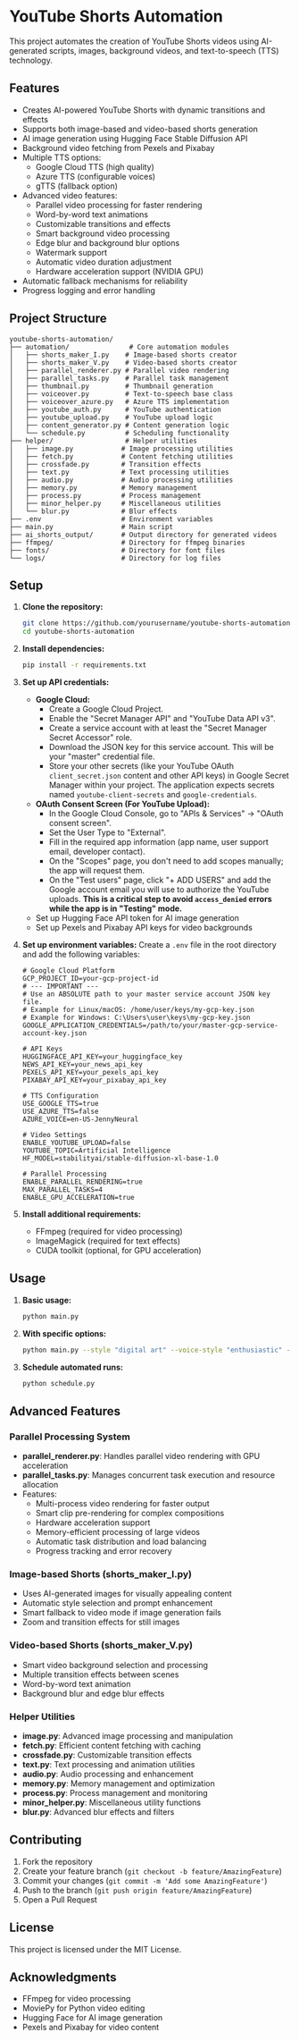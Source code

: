 # YouTube Shorts Automation

This project automates the creation of YouTube Shorts videos using AI-generated scripts, images, background videos, and text-to-speech (TTS) technology.

## Features

- Creates AI-powered YouTube Shorts with dynamic transitions and effects
- Supports both image-based and video-based shorts generation
- AI image generation using Hugging Face Stable Diffusion API
- Background video fetching from Pexels and Pixabay
- Multiple TTS options:
  - Google Cloud TTS (high quality)
  - Azure TTS (configurable voices)
  - gTTS (fallback option)
- Advanced video features:
  - Parallel video processing for faster rendering
  - Word-by-word text animations
  - Customizable transitions and effects
  - Smart background video processing
  - Edge blur and background blur options
  - Watermark support
  - Automatic video duration adjustment
  - Hardware acceleration support (NVIDIA GPU)
- Automatic fallback mechanisms for reliability
- Progress logging and error handling

## Project Structure

```
youtube-shorts-automation/
├── automation/               # Core automation modules
│   ├── shorts_maker_I.py    # Image-based shorts creator
│   ├── shorts_maker_V.py    # Video-based shorts creator
│   ├── parallel_renderer.py # Parallel video rendering
│   ├── parallel_tasks.py    # Parallel task management
│   ├── thumbnail.py         # Thumbnail generation
│   ├── voiceover.py         # Text-to-speech base class
│   ├── voiceover_azure.py   # Azure TTS implementation
│   ├── youtube_auth.py      # YouTube authentication
│   ├── youtube_upload.py    # YouTube upload logic
│   ├── content_generator.py # Content generation logic
│   └── schedule.py          # Scheduling functionality
├── helper/                  # Helper utilities
│   ├── image.py            # Image processing utilities
│   ├── fetch.py            # Content fetching utilities
│   ├── crossfade.py        # Transition effects
│   ├── text.py             # Text processing utilities
│   ├── audio.py            # Audio processing utilities
│   ├── memory.py           # Memory management
│   ├── process.py          # Process management
│   ├── minor_helper.py     # Miscellaneous utilities
│   └── blur.py             # Blur effects
├── .env                    # Environment variables
├── main.py                 # Main script
├── ai_shorts_output/       # Output directory for generated videos
├── ffmpeg/                 # Directory for ffmpeg binaries
├── fonts/                  # Directory for font files
└── logs/                   # Directory for log files
```

## Setup

1. **Clone the repository:**

   ```sh
   git clone https://github.com/yourusername/youtube-shorts-automation.git
   cd youtube-shorts-automation
   ```

2. **Install dependencies:**

   ```sh
   pip install -r requirements.txt
   ```

3. **Set up API credentials:**

   - **Google Cloud:**
     - Create a Google Cloud Project.
     - Enable the "Secret Manager API" and "YouTube Data API v3".
     - Create a service account with at least the "Secret Manager Secret Accessor" role.
     - Download the JSON key for this service account. This will be your "master" credential file.
     - Store your other secrets (like your YouTube OAuth `client_secret.json` content and other API keys) in Google Secret Manager within your project. The application expects secrets named `youtube-client-secrets` and `google-credentials`.
   - **OAuth Consent Screen (For YouTube Upload):**
     - In the Google Cloud Console, go to "APIs & Services" -> "OAuth consent screen".
     - Set the User Type to "External".
     - Fill in the required app information (app name, user support email, developer contact).
     - On the "Scopes" page, you don't need to add scopes manually; the app will request them.
     - On the "Test users" page, click "+ ADD USERS" and add the Google account email you will use to authorize the YouTube uploads. **This is a critical step to avoid `access_denied` errors while the app is in "Testing" mode.**
   - Set up Hugging Face API token for AI image generation
   - Set up Pexels and Pixabay API keys for video backgrounds

4. **Set up environment variables:**
   Create a `.env` file in the root directory and add the following variables:

   ```env
   # Google Cloud Platform
   GCP_PROJECT_ID=your-gcp-project-id
   # --- IMPORTANT ---
   # Use an ABSOLUTE path to your master service account JSON key file.
   # Example for Linux/macOS: /home/user/keys/my-gcp-key.json
   # Example for Windows: C:\Users\user\keys\my-gcp-key.json
   GOOGLE_APPLICATION_CREDENTIALS=/path/to/your/master-gcp-service-account-key.json

   # API Keys
   HUGGINGFACE_API_KEY=your_huggingface_key
   NEWS_API_KEY=your_news_api_key
   PEXELS_API_KEY=your_pexels_api_key
   PIXABAY_API_KEY=your_pixabay_api_key

   # TTS Configuration
   USE_GOOGLE_TTS=true
   USE_AZURE_TTS=false
   AZURE_VOICE=en-US-JennyNeural

   # Video Settings
   ENABLE_YOUTUBE_UPLOAD=false
   YOUTUBE_TOPIC=Artificial Intelligence
   HF_MODEL=stabilityai/stable-diffusion-xl-base-1.0

   # Parallel Processing
   ENABLE_PARALLEL_RENDERING=true
   MAX_PARALLEL_TASKS=4
   ENABLE_GPU_ACCELERATION=true
   ```

5. **Install additional requirements:**
   - FFmpeg (required for video processing)
   - ImageMagick (required for text effects)
   - CUDA toolkit (optional, for GPU acceleration)

## Usage

1. **Basic usage:**

   ```sh
   python main.py
   ```

2. **With specific options:**

   ```sh
   python main.py --style "digital art" --voice-style "enthusiastic" --add-watermark
   ```

3. **Schedule automated runs:**
   ```sh
   python schedule.py
   ```

## Advanced Features

### Parallel Processing System

- **parallel_renderer.py**: Handles parallel video rendering with GPU acceleration
- **parallel_tasks.py**: Manages concurrent task execution and resource allocation
- Features:
  - Multi-process video rendering for faster output
  - Smart clip pre-rendering for complex compositions
  - Hardware acceleration support
  - Memory-efficient processing of large videos
  - Automatic task distribution and load balancing
  - Progress tracking and error recovery

### Image-based Shorts (shorts_maker_I.py)

- Uses AI-generated images for visually appealing content
- Automatic style selection and prompt enhancement
- Smart fallback to video mode if image generation fails
- Zoom and transition effects for still images

### Video-based Shorts (shorts_maker_V.py)

- Smart video background selection and processing
- Multiple transition effects between scenes
- Word-by-word text animation
- Background blur and edge blur effects

### Helper Utilities

- **image.py**: Advanced image processing and manipulation
- **fetch.py**: Efficient content fetching with caching
- **crossfade.py**: Customizable transition effects
- **text.py**: Text processing and animation utilities
- **audio.py**: Audio processing and enhancement
- **memory.py**: Memory management and optimization
- **process.py**: Process management and monitoring
- **minor_helper.py**: Miscellaneous utility functions
- **blur.py**: Advanced blur effects and filters

## Contributing

1. Fork the repository
2. Create your feature branch (`git checkout -b feature/AmazingFeature`)
3. Commit your changes (`git commit -m 'Add some AmazingFeature'`)
4. Push to the branch (`git push origin feature/AmazingFeature`)
5. Open a Pull Request

## License

This project is licensed under the MIT License.

## Acknowledgments

- FFmpeg for video processing
- MoviePy for Python video editing
- Hugging Face for AI image generation
- Pexels and Pixabay for video content
